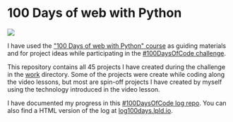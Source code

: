 # 100 Days of web with Python

![](https://raw.githubusercontent.com/talkpython/100daysofweb-with-python-course/master/readme_resources/100days-web.png?token=AAPQ62OROPS5REVP3COFPSS4ZIIEW)

I have used the ["100 Days of web with Python" course](https://training.talkpython.fm/courses/explore_100days_in_python/100-days-of-code-in-python) as guiding materials and for project ideas while participating in the [#100DaysOfCode challenge](https://www.100daysofcode.com/).

This repository contains all 45 projects I have created during the challenge in the [work](/work/) directory.
Some of the projects were create while coding along the video lessons, but most are spin-off projects I have created by myself using the technology introduced in the video lesson.

I have documented my progress in this [#100DaysOfCode log repo](https://github.com/tbrlpld/100-days-of-code/blob/master/log.md).
You can also find a HTML version of the log at [log100days.lpld.io](https://log100days.lpld.io).